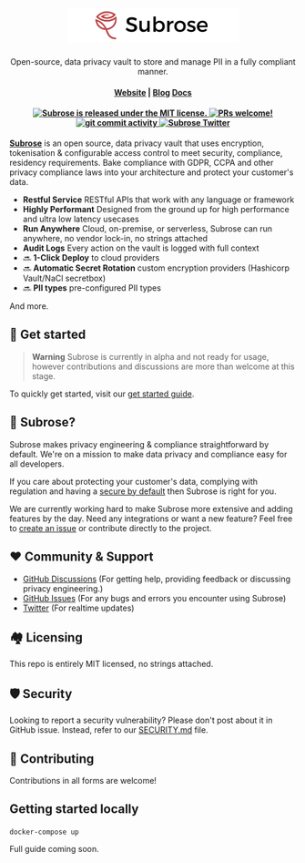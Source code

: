 <h1 align="center">
  <img width="300" src="/img/logo-wide.png" alt="subrose">
</h1>
<p align="center">
  <p align="center">Open-source, data privacy vault to store and manage PII in a fully compliant manner.</p>
</p>

<h4 align="center">
  <a href="https://subrose.io">Website</a> | 
  <a href="https://subrose.io/blog">Blog</a>
  <a href="https://subrose.io/docs">Docs</a>
</h4>

<h4 align="center">
  <a href="https://github.com/subrose/vault/blob/main/LICENSE">
    <img src="https://img.shields.io/badge/license-MIT-blue.svg" alt="Subrose is released under the MIT license." />
  </a>
  <a href="https://github.com/subrose/vault/blob/main/CONTRIBUTING.md">
    <img src="https://img.shields.io/badge/PRs-Welcome-brightgreen" alt="PRs welcome!" />
  </a>
  <a href="https://github.com/subrose/vault/issues">
    <img src="https://img.shields.io/github/commit-activity/m/subrose/vault" alt="git commit activity" />
  </a>
  <a href="https://twitter.com/subroseio">
    <img src="https://img.shields.io/twitter/follow/subroseio?label=Follow" alt="Subrose Twitter" />
  </a>
</h4>

**[Subrose](https://subrose.io)** is an open source, data privacy vault that uses encryption, tokenisation & configurable access control to meet security, compliance, residency requirements. Bake compliance with GDPR, CCPA and other privacy compliance laws into your architecture and protect your customer's data.

- **Restful Service** RESTful APIs that work with any language or framework
- **Highly Performant** Designed from the ground up for high performance and ultra low latency usecases
- **Run Anywhere** Cloud, on-premise, or serverless, Subrose can run anywhere, no vendor lock-in, no strings attached
- **Audit Logs** Every action on the vault is logged with full context
- 🔜 **1-Click Deploy** to cloud providers
- 🔜 **Automatic Secret Rotation** custom encryption providers (Hashicorp Vault/NaCl secretbox)
- 🔜 **PII types** pre-configured PII types

And more.

## 🚀 Get started

> **Warning**
> Subrose is currently in alpha and not ready for usage, however contributions and discussions are more than welcome at this stage.

To quickly get started, visit our [get started guide](https://subrose.io/docs/getting-started/introduction).

## 🌹 Subrose?

Subrose makes privacy engineering & compliance straightforward by default.
We're on a mission to make data privacy and compliance easy for all developers.

If you care about protecting your customer's data, complying with regulation and having a [secure by default](https://www.ncsc.gov.uk/information/secure-default) then Subrose is right for you.

We are currently working hard to make Subrose more extensive and adding features by the day. Need any integrations or want a new feature? Feel free to [create an issue](https://github.com/subrose/vault/issues) or contribute directly to the project.

## ❤️ Community & Support

- [GitHub Discussions](https://github.com/subrose/vault/discussions) (For getting help, providing feedback or discussing privacy engineering.)
- [GitHub Issues](https://github.com/subrose/vault/issues) (For any bugs and errors you encounter using Subrose)
- [Twitter](https://twitter.com/subroseio) (For realtime updates)

## 🏘 Licensing

This repo is entirely MIT licensed, no strings attached.

## 🛡 Security

Looking to report a security vulnerability? Please don't post about it in GitHub issue. Instead, refer to our [SECURITY.md](./SECURITY.md) file.

## 🌱 Contributing

Contributions in all forms are welcome!

## Getting started locally

`docker-compose up`

Full guide coming soon.
